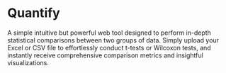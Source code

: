 # Quantify
A simple intuitive but powerful web tool designed to perform in-depth statistical comparisons between two groups of data. Simply upload your Excel or CSV file to effortlessly conduct t-tests or Wilcoxon tests, and instantly receive comprehensive comparison metrics and insightful visualizations.
